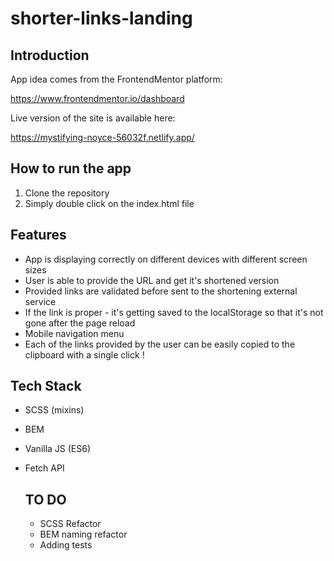 # shorter-links-landing

## Introduction
App idea comes from the FrontendMentor platform:

https://www.frontendmentor.io/dashboard

Live version of the site is available here:

https://mystifying-noyce-56032f.netlify.app/

## How to run the app
1. Clone the repository
2. Simply double click on the index.html file

## Features
- App is displaying correctly on different devices with different screen sizes
- User is able to provide the URL and get it's shortened version
- Provided links are validated before sent to the shortening external service
- If the link is proper - it's getting saved to the localStorage so that it's not gone after the page reload
- Mobile navigation menu
- Each of the links provided by the user can be easily copied to the clipboard with a single click !

## Tech Stack
- SCSS (mixins)
- BEM
- Vanilla JS (ES6)
- Fetch API
  
  ## TO DO
  - SCSS Refactor 
  - BEM naming refactor
  - Adding tests
